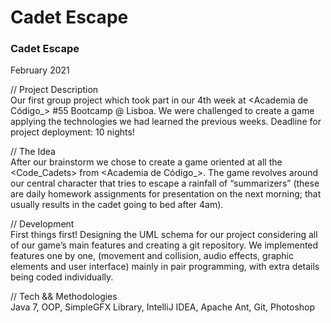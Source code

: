 # Cadet Escape
### Cadet Escape
February 2021

// Project Description  
Our first group project which took part in our 4th week at <Academia de Código_> #55 Bootcamp @ Lisboa.
We were challenged to create a game applying the technologies we had learned the previous weeks. Deadline for project deployment: 10 nights!

// The Idea  
After our brainstorm we chose to create a game oriented at all the <Code_Cadets> from <Academia de Código_>.
The game revolves around our central character that tries to escape a rainfall of “summarizers” (these are daily homework assignments for presentation on the next morning; that usually results in the cadet going to bed after 4am).

// Development  
First things first! Designing the UML schema for our project considering all of our game’s main features and creating a git repository. We implemented features one by one, (movement and collision, audio effects, graphic elements and user interface) mainly in pair programming, with extra details being coded individually.

// Tech && Methodologies  
Java 7, OOP, SimpleGFX Library, IntelliJ IDEA, Apache Ant, Git, Photoshop
